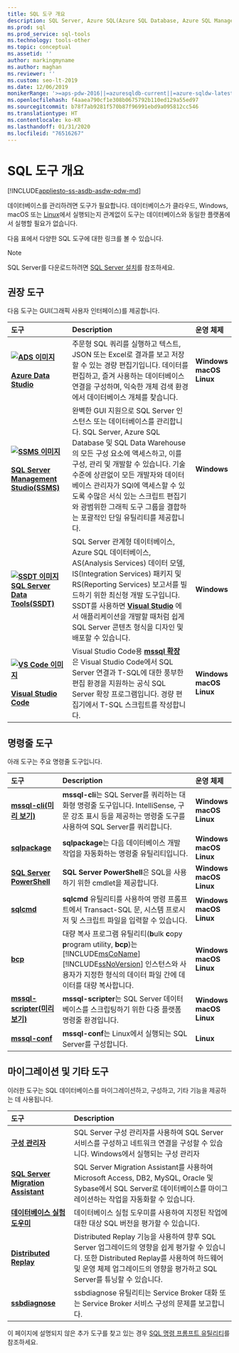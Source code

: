 ```yaml
---
title: SQL 도구 개요
description: SQL Server, Azure SQL(Azure SQL Database, Azure SQL Managed Instance, SQL 가상 머신) 및 Azure SQL Data Warehouse에 대한 SQL 쿼리 및 관리 도구입니다.
ms.prod: sql
ms.prod_service: sql-tools
ms.technology: tools-other
ms.topic: conceptual
ms.assetid: ''
author: markingmyname
ms.author: maghan
ms.reviewer: ''
ms.custom: seo-lt-2019
ms.date: 12/06/2019
monikerRange: '>=aps-pdw-2016||=azuresqldb-current||=azure-sqldw-latest||>=sql-server-2016||=sqlallproducts-allversions||>=sql-server-linux-2017'
ms.openlocfilehash: f4aaea790cf1e308b0675792b110ed129a55ed97
ms.sourcegitcommit: b78f7ab9281f570b87f96991ebd9a095812cc546
ms.translationtype: HT
ms.contentlocale: ko-KR
ms.lasthandoff: 01/31/2020
ms.locfileid: "76516267"
---
```

# <a name="sql-tools-overview"></a>SQL 도구 개요

[!INCLUDE[appliesto-ss-asdb-asdw-pdw-md](../includes/appliesto-ss-asdb-asdw-pdw-md.md)]

데이터베이스를 관리하려면 도구가 필요합니다. 데이터베이스가 클라우드, Windows, macOS 또는 [Linux](../linux/sql-server-linux-overview.md)에서 실행되는지 관계없이 도구는 데이터베이스와 동일한 플랫폼에서 실행할 필요가 없습니다.

다음 표에서 다양한 SQL 도구에 대한 링크를 볼 수 있습니다.

> [!Note]
> SQL Server를 다운로드하려면 [SQL Server 설치](../database-engine/install-windows/install-sql-server.md)를 참조하세요.

## <a name="recommended-tools"></a>권장 도구

다음 도구는 GUI(그래픽 사용자 인터페이스)를 제공합니다.

| 도구 | Description | 운영 체제 |
|:--|:--|:--|
| [ **![ADS 이미지](../tools/media/overview-sql-tools/azure-data-studio.svg)</br></br>Azure Data Studio**](../azure-data-studio/download.md) | 주문형 SQL 쿼리를 실행하고 텍스트, JSON 또는 Excel로 결과를 보고 저장할 수 있는 경량 편집기입니다. 데이터를 편집하고, 즐겨 사용하는 데이터베이스 연결을 구성하며, 익숙한 개체 검색 환경에서 데이터베이스 개체를 찾습니다. | **Windows</br>macOS</br>Linux** |
| [ **![SSMS 이미지](../tools/media/overview-sql-tools/ssms.svg)</br></br>SQL Server Management Studio(SSMS)** ](../ssms/download-sql-server-management-studio-ssms.md) | 완벽한 GUI 지원으로 SQL Server 인스턴스 또는 데이터베이스를 관리합니다. SQL Server, Azure SQL Database 및 SQL Data Warehouse의 모든 구성 요소에 액세스하고, 이를 구성, 관리 및 개발할 수 있습니다. 기술 수준에 상관없이 모든 개발자와 데이터베이스 관리자가 SQl에 액세스할 수 있도록 수많은 서식 있는 스크립트 편집기와 광범위한 그래픽 도구 그룹을 결합하는 포괄적인 단일 유틸리티를 제공합니다. | **Windows** |
| [ **![SSDT 이미지](../tools/media/overview-sql-tools/ssdt.svg)</br>SQL Server Data Tools(SSDT)** ](../ssdt/download-sql-server-data-tools-ssdt.md) | SQL Server 관계형 데이터베이스, Azure SQL 데이터베이스, AS(Analysis Services) 데이터 모델, IS(Integration Services) 패키지 및 RS(Reporting Services) 보고서를 빌드하기 위한 최신형 개발 도구입니다. SSDT를 사용하면 **[Visual Studio](https://visualstudio.microsoft.com/downloads/)** 에서 애플리케이션을 개발할 때처럼 쉽게 SQL Server 콘텐츠 형식을 디자인 및 배포할 수 있습니다. | **Windows** |
| [ **![VS Code 이미지](../tools/media/overview-sql-tools/visual-studio-code.svg)</br></br>Visual Studio Code**](https://code.visualstudio.com/) | Visual Studio Code용 **[mssql 확장](https://marketplace.visualstudio.com/items?itemName=ms-mssql.mssql)** 은 Visual Studio Code에서 SQL Server 연결과 T-SQL에 대한 풍부한 편집 환경을 지원하는 공식 SQL Server 확장 프로그램입니다. 경량 편집기에서 T-SQL 스크립트를 작성합니다. | **Windows</br>macOS</br>Linux** |

## <a name="command-line-tools"></a>명령줄 도구

아래 도구는 주요 명령줄 도구입니다.

| 도구 | Description | 운영 체제 |
|:--|:--|:--|
|[**mssql-cli(미리 보기)** ](mssql-cli.md)|**mssql-cli**는 SQL Server를 쿼리하는 대화형 명령줄 도구입니다. IntelliSense, 구문 강조 표시 등을 제공하는 명령줄 도구를 사용하여 SQL Server를 쿼리합니다. | **Windows</br>macOS</br>Linux** |
| [**sqlpackage**](sqlpackage.md) |**sqlpackage**는 다음 데이터베이스 개발 작업을 자동화하는 명령줄 유틸리티입니다. |**Windows</br>macOS</br>Linux** |
|[**SQL Server PowerShell**](../powershell/sql-server-powershell.md)| **SQL Server PowerShell**은 SQL을 사용하기 위한 cmdlet을 제공합니다. | **Windows</br>macOS</br>Linux** |
| [**sqlcmd**](sqlcmd-utility.md) |**sqlcmd** 유틸리티를 사용하여 명령 프롬프트에서 Transact-SQL 문, 시스템 프로시저 및 스크립트 파일을 입력할 수 있습니다. | **Windows</br>macOS</br>Linux** |
|[**bcp**](bcp-utility.md)|대량 복사 프로그램 유틸리티(**b**ulk **c**opy **p**rogram utility, **bcp**)는 [!INCLUDE[msCoName](../includes/msconame-md.md)][!INCLUDE[ssNoVersion](../includes/ssnoversion-md.md)] 인스턴스와 사용자가 지정한 형식의 데이터 파일 간에 데이터를 대량 복사합니다.| **Windows</br>macOS</br>Linux** |
|[**mssql-scripter(미리 보기)** ](https://github.com/Microsoft/mssql-scripter) | **mssql-scripter**는 SQL Server 데이터베이스를 스크립팅하기 위한 다중 플랫폼 명령줄 환경입니다. | **Windows</br>macOS</br>Linux** |
|[**mssql-conf**](../linux/sql-server-linux-configure-mssql-conf.md) | **mssql-conf**는 Linux에서 실행되는 SQL Server를 구성합니다. | **Linux** |

## <a name="migration-and-other-tools"></a>마이그레이션 및 기타 도구

이러한 도구는 SQL 데이터베이스를 마이그레이션하고, 구성하고, 기타 기능을 제공하는 데 사용됩니다.

| 도구 | Description |
|:--|:--|
| **[구성 관리자](../tools/configuration-manager/sql-server-configuration-manager-help.md)** | SQL Server 구성 관리자를 사용하여 SQL Server 서비스를 구성하고 네트워크 연결을 구성할 수 있습니다. Windows에서 실행되는 구성 관리자|
| **[SQL Server Migration Assistant](../ssma/sql-server-migration-assistant.md)** | SQL Server Migration Assistant를 사용하여 Microsoft Access, DB2, MySQL, Oracle 및 Sybase에서 SQL Server로 데이터베이스를 마이그레이션하는 작업을 자동화할 수 있습니다.|
| **[데이터베이스 실험 도우미](../dea/database-experimentation-assistant-overview.md)** | 데이터베이스 실험 도우미를 사용하여 지정된 작업에 대한 대상 SQL 버전을 평가할 수 있습니다. |
| **[Distributed Replay](../tools/distributed-replay/install-distributed-replay-overview.md)** | Distributed Replay 기능을 사용하여 향후 SQL Server 업그레이드의 영향을 쉽게 평가할 수 있습니다. 또한 Distributed Replay를 사용하여 하드웨어 및 운영 체제 업그레이드의 영향을 평가하고 SQL Server를 튜닝할 수 있습니다. |
| **[ssbdiagnose](../tools/ssbdiagnose/ssbdiagnose-utility-service-broker.md)** | ssbdiagnose 유틸리티는 Service Broker 대화 또는 Service Broker 서비스 구성의 문제를 보고합니다. |

이 페이지에 설명되지 않은 추가 도구를 찾고 있는 경우 [SQL 명령 프롬프트 유틸리티](command-prompt-utility-reference-database-engine.md)를 참조하세요.